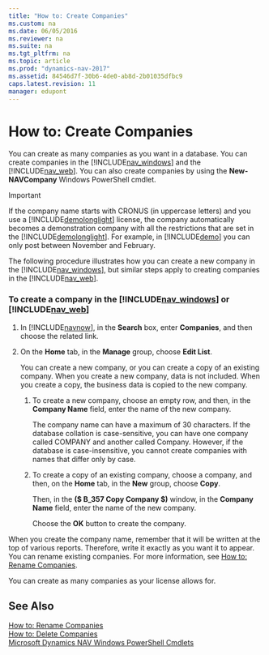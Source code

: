 ```yaml
---
title: "How to: Create Companies"
ms.custom: na
ms.date: 06/05/2016
ms.reviewer: na
ms.suite: na
ms.tgt_pltfrm: na
ms.topic: article
ms.prod: "dynamics-nav-2017"
ms.assetid: 84546d7f-30b6-4de0-ab8d-2b01035dfbc9
caps.latest.revision: 11
manager: edupont
---
```

# How to: Create Companies
You can create as many companies as you want in a database. You can create companies in the [!INCLUDE[nav_windows](includes/nav_windows_md.md)] and the [!INCLUDE[nav_web](includes/nav_web_md.md)]. You can also create companies by using the **New-NAVCompany** Windows PowerShell cmdlet.  

> [!IMPORTANT]  
>  If the company name starts with CRONUS \(in uppercase letters\) and you use a [!INCLUDE[demolonglight](includes/demolonglight_md.md)] license, the company automatically becomes a demonstration company with all the restrictions that are set in the [!INCLUDE[demolonglight](includes/demolonglight_md.md)]. For example, in [!INCLUDE[demo](includes/demo_md.md)] you can only post between November and February.  

 The following procedure illustrates how you can create a new company in the [!INCLUDE[nav_windows](includes/nav_windows_md.md)], but similar steps apply to creating companies in the [!INCLUDE[nav_web](includes/nav_web_md.md)].  

### To create a company in the [!INCLUDE[nav_windows](includes/nav_windows_md.md)] or [!INCLUDE[nav_web](includes/nav_web_md.md)]  

1.  In [!INCLUDE[navnow](includes/navnow_md.md)], in the **Search** box, enter **Companies**, and then choose the related link.  

2.  On the **Home** tab, in the **Manage** group, choose **Edit List**.  

     You can create a new company, or you can create a copy of an existing company. When you create a new company, data is not included. When you create a copy, the business data is copied to the new company.  

    1.  To create a new company, choose an empty row, and then, in the **Company Name** field, enter the name of the new company.  

         The company name can have a maximum of 30 characters. If the database collation is case-sensitive, you can have one company called COMPANY and another called Company. However, if the database is case-insensitive, you cannot create companies with names that differ only by case.  

    2.  To create a copy of an existing company, choose a company, and then, on the **Home** tab, in the **New** group, choose **Copy**.  

         Then, in the **\($ B\_357 Copy Company $\)** window, in the **Company Name** field, enter the name of the new company.  

         Choose the **OK** button to create the company.  

 When you create the company name, remember that it will be written at the top of various reports. Therefore, write it exactly as you want it to appear. You can rename existing companies. For more information, see [How to: Rename Companies](How-to--Rename-Companies.md).  

 You can create as many companies as your license allows for.  

## See Also  
 [How to: Rename Companies](How-to--Rename-Companies.md)   
 [How to: Delete Companies](How-to--Delete-Companies.md)   
 [Microsoft Dynamics NAV Windows PowerShell Cmdlets](Microsoft-Dynamics-NAV-Windows-PowerShell-Cmdlets.md)
